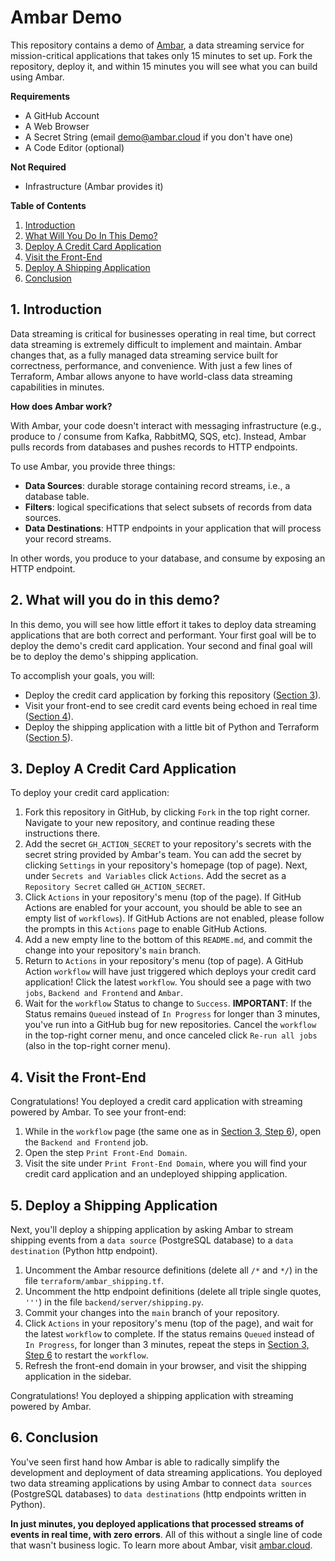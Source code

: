 # Ambar Demo

This repository contains a demo of [Ambar](https://ambar.cloud), a data streaming service for mission-critical 
applications that takes only 15 minutes to set up. Fork the repository, deploy it, and within 15 minutes you 
will see what you can build using Ambar.

**Requirements**

- A GitHub Account
- A Web Browser
- A Secret String (email demo@ambar.cloud if you don't have one)
- A Code Editor (optional)

**Not Required**
- Infrastructure (Ambar provides it)


**Table of Contents**

1. [Introduction](#1-introduction)
2. [What Will You Do In This Demo?](#2-what-will-you-do-in-this-demo)
3. [Deploy A Credit Card Application](#3-deploy-a-credit-card-application)
4. [Visit the Front-End](#4-visit-the-front-end)
5. [Deploy A Shipping Application](#5-deploy-a-shipping-application)
6. [Conclusion](#6-conclusion)

## 1. Introduction

Data streaming is critical for businesses operating in real time, but correct data streaming is extremely
difficult to implement and maintain. Ambar changes that, as a fully managed data streaming service built for 
correctness, performance, and convenience. With just a few lines of Terraform, Ambar allows anyone 
to have world-class data streaming capabilities in minutes.

**How does Ambar work?**

With Ambar, your code doesn't interact with messaging infrastructure (e.g., produce to / consume from Kafka, 
RabbitMQ, SQS, etc). Instead, Ambar pulls records from databases and pushes records to HTTP endpoints.

To use Ambar, you provide three things:

- **Data Sources**: durable storage containing record streams, i.e., a database table.
- **Filters**: logical specifications that select subsets of records from data sources.
- **Data Destinations**: HTTP endpoints in your application that will process your record streams.

In other words, you produce to your database, and consume by exposing an HTTP endpoint.

## 2. What will you do in this demo?

In this demo, you will see how little effort it takes to deploy data streaming applications that are 
both correct and performant. Your first goal will be to deploy the demo's credit card application.
Your second and final goal will be to deploy the demo's shipping application.

To accomplish your goals, you will:
- Deploy the credit card application by forking this repository ([Section 3](#3-deploy-a-credit-card-application)).
- Visit your front-end to see credit card events being echoed in real time ([Section 4](#4-visit-the-front-end)).
- Deploy the shipping application with a little bit of Python and Terraform ([Section 5](#5-deploy-a-shipping-application)).

## 3. Deploy A Credit Card Application
To deploy your credit card application:

1. Fork this repository in GitHub, by clicking `Fork` in the top right corner. Navigate to your new repository, 
and continue reading these instructions there.
2. Add the secret `GH_ACTION_SECRET` to your repository's secrets with the secret string provided by Ambar's 
team. You can add the secret by clicking `Settings` in your repository's homepage (top of page). Next,
under `Secrets and Variables` click `Actions`. Add the secret as a `Repository Secret` called `GH_ACTION_SECRET`.
3. Click `Actions` in your repository's menu (top of the page). If GitHub Actions are enabled for your account, 
you should be able to see an empty list of `workflows`). If GitHub Actions are not enabled, please follow the 
prompts in this `Actions` page to enable GitHub Actions.
4. Add a new empty line to the bottom of this `README.md`, and commit the change into your repository's `main` branch.
5. Return to `Actions` in your repository's menu (top of page). A GitHub Action `workflow` will have just triggered 
which deploys your credit card application! Click the latest `workflow`. You should see a page with 
two `jobs`, `Backend and Frontend` and `Ambar`.
6. Wait for the `workflow` Status to change to `Success`. **IMPORTANT**: If the Status remains `Queued` instead of 
`In Progress` for longer than 3 minutes, you've run into a GitHub bug for new repositories. Cancel the `workflow`
in the top-right corner menu, and once canceled click `Re-run all jobs` (also in the top-right corner menu).

## 4. Visit the Front-End
Congratulations! You deployed a credit card application with streaming powered by Ambar. To see your front-end:

1. While in the `workflow` page (the same one as in [Section 3, Step 6](#3-deploy-a-credit-card-application)),
open the `Backend and Frontend` job. 
2. Open the step `Print Front-End Domain`.
3. Visit the site under `Print Front-End Domain`, where you will find your credit card application and an undeployed
shipping application.

## 5. Deploy a Shipping Application 
Next, you'll deploy a shipping application by asking Ambar to stream shipping events from a `data source` (PostgreSQL database)
to a `data destination` (Python http endpoint). 

1. Uncomment the Ambar resource definitions (delete all `/*` and `*/`)  in the file `terraform/ambar_shipping.tf`.
2. Uncomment the http endpoint definitions (delete all triple single quotes, `'''`) in the file  `backend/server/shipping.py`.
3. Commit your changes into the `main` branch of your repository.
4. Click `Actions` in your repository's menu (top of the page), and wait for the latest  `workflow` to complete. If
the status remains `Queued` instead of `In Progress`, for longer than 3 minutes, repeat the steps in 
[Section 3, Step 6](#3-deploy-a-credit-card-application) to restart the `workflow`.
5. Refresh the front-end domain in your browser, and visit the shipping application in the sidebar.

Congratulations! You deployed a shipping application with streaming powered by Ambar.

## 6. Conclusion
You've seen first hand how Ambar is able to radically simplify the development and deployment of data
streaming applications. You deployed two data streaming applications by using Ambar to connect `data sources`
(PostgreSQL databases) to `data destinations` (http endpoints written in Python). 

**In just minutes, you deployed applications that processed streams of events in real time, with zero errors**. All 
of this without a single line of code that wasn't business logic. To learn more about Ambar, 
visit [ambar.cloud](https://ambar.cloud/).






